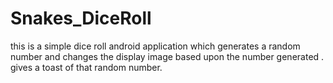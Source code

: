 # Snakes_DiceRoll
this is a simple dice roll android application which generates a random number and changes the display image based upon the number generated .
gives a toast of that random number.
